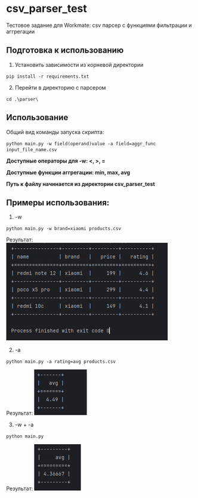 # csv_parser_test
Тестовое задание для Workmate: csv парсер с функциями фильтрации и аггрегации


## Подготовка к использованию
1) Установить зависимости из корневой директории
```bazaar
pip install -r requirements.txt
```

2) Перейти в директорию с парсером
```bazaar
cd .\parser\
```

## Использование

Общий вид команды запуска скрипта:
```bazaar
python main.py -w field(operand)value -a field=aggr_func input_file_name.csv
```

**Доступные операторы для -w: <, >, =**

**Доступные функции аггрегации: min, max, avg**

**Путь к файлу начинается из директории csv_parser_test**

## Примеры использования:

1) -w
```bazaar
python main.py -w brand=xiaomi products.csv
```
Результат:
![](assets/where.png)

2) -a
```bazaar
python main.py -a rating=avg products.csv
```
Результат:
![](assets/aggr.png)

3) -w + -a
```bazaar
python main.py
```
Результат:
![](assets/aggr+where.png)
